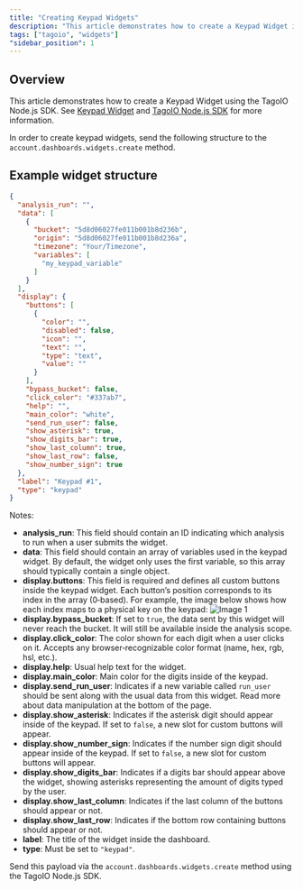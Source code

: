 ```yaml
---
title: "Creating Keypad Widgets"
description: "This article demonstrates how to create a Keypad Widget in TagoIO and shows the JSON structure you must send to the account.dashboards.widgets.create method. It includes an example payload and references to related documentation."
tags: ["tagoio", "widgets"]
"sidebar_position": 1
---
```

## Overview

This article demonstrates how to create a Keypad Widget using the TagoIO Node.js SDK. See [Keypad Widget](/docs/tagoio/widgets/input-widgets/keypad-widget) and [TagoIO Node.js SDK](/docs/tagoio/analysis/sdk/nodejs-sdk.md) for more information.

In order to create keypad widgets, send the following structure to the `account.dashboards.widgets.create` method.

## Example widget structure

```json
{
  "analysis_run": "",
  "data": [
    {
      "bucket": "5d8d06027fe011b001b8d236b",
      "origin": "5d8d06027fe011b001b8d236a",
      "timezone": "Your/Timezone",
      "variables": [
        "my_keypad_variable"
      ]
    }
  ],
  "display": {
    "buttons": [
      {
        "color": "",
        "disabled": false,
        "icon": "",
        "text": "",
        "type": "text",
        "value": ""
      }
    ],
    "bypass_bucket": false,
    "click_color": "#337ab7",
    "help": "",
    "main_color": "white",
    "send_run_user": false,
    "show_asterisk": true,
    "show_digits_bar": true,
    "show_last_column": true,
    "show_last_row": false,
    "show_number_sign": true
  },
  "label": "Keypad #1",
  "type": "keypad"
}
```

Notes:
- **analysis_run**: This field should contain an ID indicating which analysis to run when a user submits the widget.
- **data**: This field should contain an array of variables used in the keypad widget. By default, the widget only uses the first variable, so this array should typically contain a single object.
- **display.buttons**: This field is required and defines all custom buttons inside the keypad widget. Each button’s position corresponds to its index in the array (0‑based). For example, the image below shows how each index maps to a physical key on the keypad:
  ![Image 1](/docs_imagem/tagoio/1571244512451-CBw.png)
- **display.bypass_bucket**: If set to `true`, the data sent by this widget will never reach the bucket. It will still be available inside the analysis scope.
- **display.click_color**: The color shown for each digit when a user clicks on it. Accepts any browser‑recognizable color format (name, hex, rgb, hsl, etc.).
- **display.help**: Usual help text for the widget.
- **display.main_color**: Main color for the digits inside of the keypad.
- **display.send_run_user**: Indicates if a new variable called `run_user` should be sent along with the usual data from this widget. Read more about data manipulation at the bottom of the page.
- **display.show_asterisk**: Indicates if the asterisk digit should appear inside of the keypad. If set to `false`, a new slot for custom buttons will appear.
- **display.show_number_sign**: Indicates if the number sign digit should appear inside of the keypad. If set to `false`, a new slot for custom buttons will appear.
- **display.show_digits_bar**: Indicates if a digits bar should appear above the widget, showing asterisks representing the amount of digits typed by the user.
- **display.show_last_column**: Indicates if the last column of the buttons should appear or not.
- **display.show_last_row**: Indicates if the bottom row containing buttons should appear or not.
- **label**: The title of the widget inside the dashboard.
- **type**: Must be set to `"keypad"`.

Send this payload via the `account.dashboards.widgets.create` method using the TagoIO Node.js SDK.
